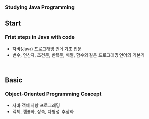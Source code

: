 ### Studying Java Programming

## Start
### Frist steps in Java with code
- 자바(Java) 프로그래밍 언어 기초 입문
- 변수, 연산자, 조건문, 반복문, 배열, 함수와 같은 프로그래밍 언어의 기본기
<br>

## Basic
### Object-Oriented Programming Concept
- 자바 객체 지향 프로그래밍
- 객체, 캡슐화, 상속, 다형성, 추상화 
<br>
